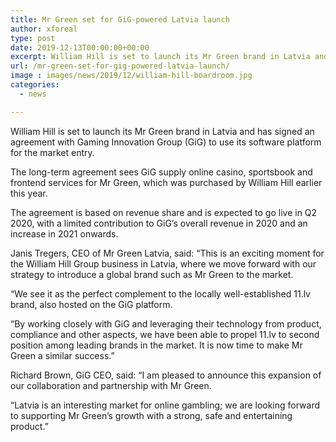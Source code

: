 ```yaml
---
title: Mr Green set for GiG-powered Latvia launch
author: xforeal 
type: post
date: 2019-12-13T00:00:00+00:00
excerpt: William Hill is set to launch its Mr Green brand in Latvia and has signed an agreement with Gaming Innovation Group (GiG) to use its software platform for the market entry
url: /mr-green-set-for-gig-powered-latvia-launch/
image : images/news/2019/12/william-hill-boardroom.jpg
categories:
  - news

---
```

William Hill is set to launch its Mr Green brand in Latvia and has signed an agreement with Gaming Innovation Group (GiG) to use its software platform for the market entry.

The long-term agreement sees GiG supply online casino, sportsbook and frontend services for Mr Green, which was purchased by William Hill earlier this year.&nbsp;

The agreement is based on revenue share and is expected to go live in Q2 2020, with a limited contribution to GiG&rsquo;s overall revenue in 2020 and an increase in 2021 onwards.

Janis Tregers, CEO of Mr Green Latvia, said: &#8220;This is an exciting moment for the William Hill Group business in Latvia, where we move forward with our strategy to introduce a global brand such as Mr Green to the market.

&ldquo;We see it as the perfect complement to the locally well-established 11.lv brand, also hosted on the GiG platform.&nbsp;

&ldquo;By working closely with GiG and leveraging their technology from product, compliance and other aspects, we have been able to propel 11.lv to second position among leading brands in the market. It is now time to make Mr Green a similar success.&#8221;

Richard Brown, GiG CEO, said: &#8220;I am pleased to announce this expansion of our collaboration and partnership with Mr Green.&nbsp;

&#8220;Latvia is an interesting market for online gambling; we are looking forward to supporting Mr Green&rsquo;s growth with a strong, safe and entertaining product.&#8221;